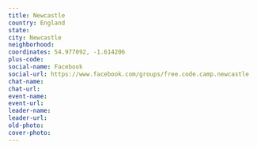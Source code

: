 ```yaml
---
title: Newcastle
country: England
state: 
city: Newcastle
neighborhood: 
coordinates: 54.977092, -1.614206
plus-code:
social-name: Facebook
social-url: https://www.facebook.com/groups/free.code.camp.newcastle
chat-name:
chat-url:
event-name:
event-url:
leader-name:
leader-url:
old-photo: 
cover-photo:
---
```

